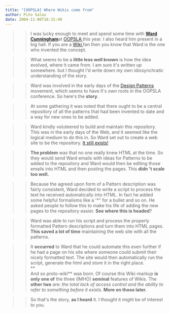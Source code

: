 ```yaml
---
title: "[OOPSLA] Where Wikis come from"
author: Pito Salas
date: 2004-11-06T16:31:49
---
```



>>

>> I was lucky enough to meet and spend some time with [**Ward
Cunningham**](<http://c2.com/cgi/wiki?WardCunningham>)at [OOPSLA
](<http://www.oopsla.org/2004/ShowPage.do?id=Home>)this year. I also heard him
present in a big hall. If you are a [Wiki
](<http://en.wikipedia.org/wiki/Wiki>)fan then you know that Ward is the one
who invented the concept.

>>

>> What seems to be a **little less well known** is how the idea evolved,
where it came from. I am sure it's written up somewhere. but I thought I'd
write down my own idiosynchratic understanding of the story.

>>

>> Ward was involved in the early days of the [Design Patterns
](<http://en.wikipedia.org/wiki/Design_pattern_\(computer_science\)>)movement,
which seems to have it's own roots in the OOPSLA conference. So here's the
**story**.

>>

>> At some gathering it was noted that there ought to be a central repository
of all the patterns that had been invented to date and a way for new ones to
be added.

>>

>> Ward kindly voluteered to build and maintain this repository. This was in
the early days of the Web, and it seemed like the logical medium to do this
in. So Ward set out to create a web site to be the repository. [It still
exists!](<http://c2.com/cgi/wiki?PortlandPatternRepository>)

>>

>> **The problem** was that no one really knew HTML at the time. So they would
send Ward emails with ideas for Patterns to be added to the repository and
Ward would then be editing those emails into HTML and then posting the pages.
This **didn 't scale too well.**

>>

>> Because the agreed upon form of a Pattern description was fairly
consistent, Ward decided to write a script to process the text he received
automatically into HTML. In fact he added some helpful formalisms like a '*"
for a bullet and so on. He asked people to follow this to make his life of
adding the new pages to the repository easier. **See where this is headed**?

>>

>> Ward was able to run his script and process the properly formatted Pattern
descriptions and turn them into HTML pages. **This saved a lot of time**
maintaining the web site with all the patterns.

>>

>> It **occurred** to Ward that he could automate this even further if he had
a page on his site where someone could submit their nicely formatted text. The
site would then automatically run the script, generate the html and store it
in the right place.  
> **  
> And so proto-wiki** was born. Of course this Wiki-markup **is only one of**
> the three (IMHO) **seminal** features of Wikis. The **other two** are: _the
> total lack of access control and the ability to refer to something before it
> exists._ **More on those later.**
>>

>> So that's the story, **as I heard** it. I thought it might be of interest
to you.


